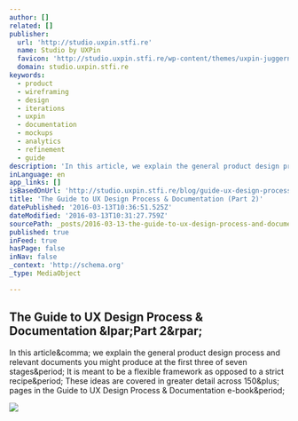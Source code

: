```yaml
---
author: []
related: []
publisher:
  url: 'http://studio.uxpin.stfi.re'
  name: Studio by UXPin
  favicon: 'http://studio.uxpin.stfi.re/wp-content/themes/uxpin-juggernaut/img/favicon.ico'
  domain: studio.uxpin.stfi.re
keywords:
  - product
  - wireframing
  - design
  - iterations
  - uxpin
  - documentation
  - mockups
  - analytics
  - refinement
  - guide
description: 'In this article, we explain the general product design process and relevant documents you might produce at the first three of seven stages. It is meant to be a flexible framework as opposed to a strict recipe. These ideas are covered in greater detail across 150+ pages in the Guide to UX Design Process & Documentation e-book.'
inLanguage: en
app_links: []
isBasedOnUrl: 'http://studio.uxpin.stfi.re/blog/guide-ux-design-process-documentation-part-2/?sf=brredo'
title: 'The Guide to UX Design Process & Documentation (Part 2)'
datePublished: '2016-03-13T10:36:51.525Z'
dateModified: '2016-03-13T10:31:27.759Z'
sourcePath: _posts/2016-03-13-the-guide-to-ux-design-process-and-documentation-part-2.md
published: true
inFeed: true
hasPage: false
inNav: false
_context: 'http://schema.org'
_type: MediaObject

---
```

<article style=""><h1>The Guide to UX Design Process &amp; Documentation &amp;lpar;Part 2&amp;rpar;</h1><p>In this article&amp;comma; we explain the general product design process and relevant documents you might produce at the first three of seven stages&amp;period; It is meant to be a flexible framework as opposed to a strict recipe&amp;period; These ideas are covered in greater detail across 150&amp;plus; pages in the Guide to UX Design Process &amp; Documentation e-book&amp;period;</p><img src="http://www.jakkse.com/wp-content/uploads/2014/02/Secret_App1.jpg" /></article>